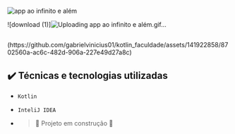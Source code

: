 ![app ao infinito e além](https://github.com/gabrielvinicius01/kotlin_faculdade/assets/141922858/be9ade64-8086-4840-ac48-7bc701e04b05)




![download (1)]![Uploading app ao infinito e além.gif…]()

<h2> </h2>
(https://github.com/gabrielvinicius01/kotlin_faculdade/assets/141922858/8702560a-ac6c-482d-906a-227e49d27a8c)

## ✔️ Técnicas e tecnologias utilizadas

- ``Kotlin``
- ``InteliJ IDEA``

- > :construction: Projeto em construção :construction:
